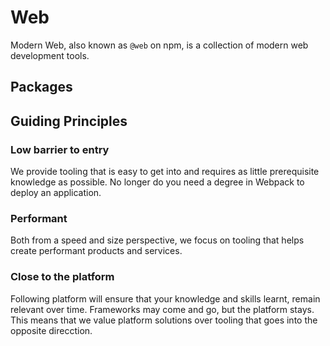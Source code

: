 # Web

Modern Web, also known as `@web` on npm, is a collection of modern web development tools.

## Packages

## Guiding Principles

### Low barrier to entry

We provide tooling that is easy to get into and requires as little prerequisite knowledge as possible. No longer do you need a degree in Webpack to deploy an application.

### Performant

Both from a speed and size perspective, we focus on tooling that helps create performant products and services.

### Close to the platform

Following platform will ensure that your knowledge and skills learnt, remain relevant over time. Frameworks may come and go, but the platform stays.
This means that we value platform solutions over tooling that goes into the opposite direcction.
